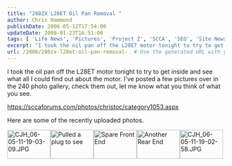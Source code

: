 ```yaml
---
title: "280ZX L28ET Oil Pan Removal "
author: Chris Hammond
publishDate: 2006-05-12T17:54:00
updateDate: 2008-01-23T16:51:00
tags: [ 'Life News', 'Pictures', 'Project Z', 'SCCA', 'SEO', 'Site News', 'Technology' ]
excerpt: "I took the oil pan off the L28ET motor tonight to try to get inside and see what all I could find out about the motor. I've posted&nbsp;a few pictures over in the 240 photo gallery, check them out, let me know what you think of what you see. https://sccaforums.com/photos/christoc/category1053.aspx Here are some of the recently uploaded..."
url: /2006/280zx-l28et-oil-pan-removal-  # Use the generated URL with year
---
```

<P>I took the oil pan off the L28ET motor tonight to try to get inside and see what all I could find out about the motor. I've posted&nbsp;a few pictures over in the 240 photo gallery, check them out, let me know what you think of what you see.</P> <P><A href="https://solo2.org/linkthru.aspx?url=http%3a%2f%2fsccaforums.com%2fphotos%2fchristoc%2fcategory1053.aspx" target=CSExternal>https://sccaforums.com/photos/christoc/category1053.aspx</A></P> <P>Here are some of the recently uploaded photos.</P> <DIV class=GalleryGalleryImage><A href="https://solo2.org/linkthru.aspx?url=http%3a%2f%2fsccaforums.com%2fphotos%2fchristoc%2fpicture191756.aspx" target=CSExternal><IMG id=_ctl0__ctl1_bcr__ctl0___GalleryRepeater__ctl1_PictureRepeater__ctl1_GalleryImage_SmallThumb191756 height=67 alt=CJH_06-05-11-19-03-09.JPG src="https://sccaforums.com/photos/christoc/images/191756/thumb.aspx" width=100 border=0></A><A href="https://solo2.org/linkthru.aspx?url=http%3a%2f%2fsccaforums.com%2fphotos%2fchristoc%2fpicture191760.aspx" target=CSExternal><IMG id=_ctl0__ctl1_bcr__ctl0___GalleryRepeater__ctl1_PictureRepeater__ctl2_GalleryImage_SmallThumb191760 height=67 alt="Pulled a plug to see" src="https://sccaforums.com/photos/christoc/images/191760/thumb.aspx" width=100 border=0></A><A href="https://solo2.org/linkthru.aspx?url=http%3a%2f%2fsccaforums.com%2fphotos%2fchristoc%2fpicture191759.aspx" target=CSExternal><IMG id=_ctl0__ctl1_bcr__ctl0___GalleryRepeater__ctl1_PictureRepeater__ctl3_GalleryImage_SmallThumb191759 height=67 alt="Spare Front End" src="https://sccaforums.com/photos/christoc/images/191759/thumb.aspx" width=100 border=0></A><A href="https://solo2.org/linkthru.aspx?url=http%3a%2f%2fsccaforums.com%2fphotos%2fchristoc%2fpicture191758.aspx" target=CSExternal><IMG id=_ctl0__ctl1_bcr__ctl0___GalleryRepeater__ctl1_PictureRepeater__ctl4_GalleryImage_SmallThumb191758 height=67 alt="Another Rear End" src="https://sccaforums.com/photos/christoc/images/191758/thumb.aspx" width=100 border=0></A><A href="https://solo2.org/linkthru.aspx?url=http%3a%2f%2fsccaforums.com%2fphotos%2fchristoc%2fpicture191755.aspx" target=CSExternal><IMG id=_ctl0__ctl1_bcr__ctl0___GalleryRepeater__ctl1_PictureRepeater__ctl5_GalleryImage_SmallThumb191755 height=67 alt=CJH_06-05-11-19-02-58.JPG src="https://sccaforums.com/photos/christoc/images/191755/thumb.aspx" width=100 border=0></A></DIV>
